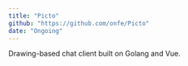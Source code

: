 ```yaml
---
title: "Picto"
github: "https://github.com/onfe/Picto"
date: "Ongoing"
---
```


Drawing-based chat client built on Golang and Vue.
